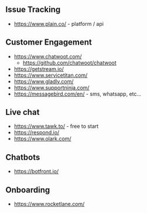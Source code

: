 

## Issue Tracking
* https://www.plain.co/ - platform / api

## Customer Engagement
* https://www.chatwoot.com/
    * https://github.com/chatwoot/chatwoot
* https://getstream.io/
* https://www.servicetitan.com/
* https://www.gladly.com/
* https://www.supportninja.com/
* https://messagebird.com/en/ - sms, whatsapp, etc...

## Live chat 
* https://www.tawk.to/ - free to start
* https://respond.io/
* https://www.olark.com/

## Chatbots
* https://botfront.io/

## Onboarding
* https://www.rocketlane.com/